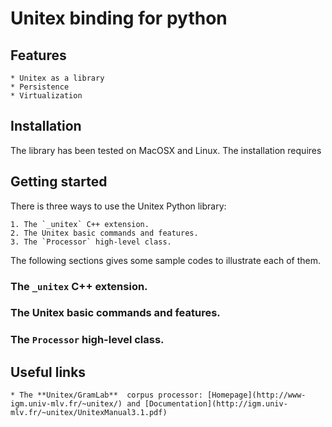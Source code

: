# Unitex binding for python

## Features

	* Unitex as a library
	* Persistence
	* Virtualization

## Installation

The library has been tested on MacOSX and Linux. The installation requires

## Getting started

There is three ways to use the Unitex Python library:

	1. The `_unitex` C++ extension.
	2. The Unitex basic commands and features.
	3. The `Processor` high-level class.

The following sections gives some sample codes to illustrate each of them.

### The `_unitex` C++ extension.
### The Unitex basic commands and features.
### The `Processor` high-level class.

## Useful links

	* The **Unitex/GramLab**  corpus processor: [Homepage](http://www-igm.univ-mlv.fr/~unitex/) and [Documentation](http://igm.univ-mlv.fr/~unitex/UnitexManual3.1.pdf)



